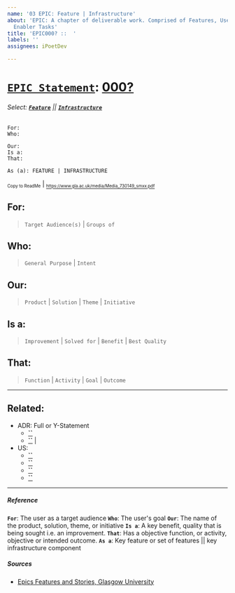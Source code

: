 ```yaml
---
name: '03 EPIC: Feature | Infrastructure'
about: 'EPIC: A chapter of deliverable work. Comprised of Features, User Stories &
  Enabler Tasks'
title: 'EPIC000? ::  '
labels: ''
assignees: iPoetDev

---
```


# **[`EPIC Statement`]()**: [000?]()

###### Select: **<ins>`Feature`</ins>**  || **<ins>`Infrastructure`</ins>**
```
For:
Who:

Our:
Is a:
That:

As (a): FEATURE | INFRASTRUCTURE
```
 <small><sub>Copy to ReadMe</sub></small> | <small><sub>https://www.gla.ac.uk/media/Media_730149_smxx.pdf</sub></small>

## For:
> `Target Audience(s)` | `Groups of`

## Who:
> `General Purpose` | `Intent`

## Our:
> `Product` | `Solution` | `Theme` | `Initiative`

## Is a:
> `Improvement` | `Solved for` | `Benefit` | `Best Quality`

## That:
> `Function` | `Activity` | `Goal` | `Outcome`

---


## Related:

- ADR: Full or Y-Statement
  - **[``]()**
  - **[``]()** |
- US:
  - **[``]()**
  - **[``]()**
  - **[``]()**
  - **[``]()**


---

##### Reference

**`For`**: The user as a target audience
**`Who`**:   The user's goal
**`Our`**: The name of the product, solution, theme, or initiative
**`Is a`**: A key benefit, quality that is being sought i.e. an improvement.
**`That`**:  Has a objective function, or activity, objective or intended outcome.
**`As a`**:  Key feature or set of features || key infrastructure component

##### Sources

- [Epics Features and Stories, Glasgow University](https://www.gla.ac.uk/media/Media_730149_smxx.pdf "GLA.ac.uk 'Epics Features and Stories'")
